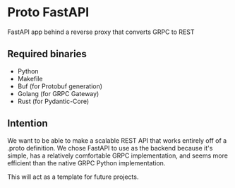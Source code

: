 # Proto FastAPI
FastAPI app behind a reverse proxy that converts GRPC to REST

## Required binaries

- Python
- Makefile
- Buf (for Protobuf generation)
- Golang (for GRPC Gateway)
- Rust (for Pydantic-Core)

## Intention

We want to be able to make a scalable REST API that works entirely off of a .proto definition. We chose FastAPI to use as the backend because it's simple, has a relatively comfortable GRPC implementation, and seems more efficient than the native GRPC Python implementation.

This will act as a template for future projects.
